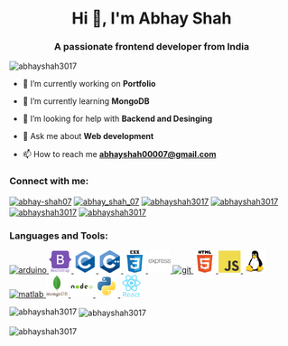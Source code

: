 <h1 align="center">Hi 👋, I'm Abhay Shah</h1>
<h3 align="center">A passionate frontend developer from India</h3>

<p align="left"> <img src="https://komarev.com/ghpvc/?username=abhayshah3017&label=Profile%20views&color=0e75b6&style=flat" alt="abhayshah3017" /> </p>

- 🔭 I’m currently working on **Portfolio**

- 🌱 I’m currently learning **MongoDB**

- 🤝 I’m looking for help with **Backend and Desinging**

- 💬 Ask me about **Web development**

- 📫 How to reach me **abhayshah00007@gmail.com**

<h3 align="left">Connect with me:</h3>
<p align="left">
<a href="https://linkedin.com/in/abhay-shah07" target="blank"><img align="center" src="https://raw.githubusercontent.com/rahuldkjain/github-profile-readme-generator/master/src/images/icons/Social/linked-in-alt.svg" alt="abhay-shah07" height="30" width="40" /></a>
<a href="https://www.codechef.com/users/abhay_shah_07" target="blank"><img align="center" src="https://cdn.jsdelivr.net/npm/simple-icons@3.1.0/icons/codechef.svg" alt="abhay_shah_07" height="30" width="40" /></a>
<a href="https://www.hackerrank.com/abhayshah3017" target="blank"><img align="center" src="https://raw.githubusercontent.com/rahuldkjain/github-profile-readme-generator/master/src/images/icons/Social/hackerrank.svg" alt="abhayshah3017" height="30" width="40" /></a>
<a href="https://codeforces.com/profile/abhayshah3017" target="blank"><img align="center" src="https://cdn.jsdelivr.net/npm/simple-icons@3.0.1/icons/codeforces.svg" alt="abhayshah3017" height="30" width="40" /></a>
<a href="https://www.leetcode.com/abhayshah3017" target="blank"><img align="center" src="https://raw.githubusercontent.com/rahuldkjain/github-profile-readme-generator/master/src/images/icons/Social/leet-code.svg" alt="abhayshah3017" height="30" width="40" /></a>
<a href="https://auth.geeksforgeeks.org/user/abhayshah3017" target="blank"><img align="center" src="https://raw.githubusercontent.com/rahuldkjain/github-profile-readme-generator/master/src/images/icons/Social/geeks-for-geeks.svg" alt="abhayshah3017" height="30" width="40" /></a>
</p>

<h3 align="left">Languages and Tools:</h3>
<p align="left"> <a href="https://www.arduino.cc/" target="_blank"> <img src="https://cdn.worldvectorlogo.com/logos/arduino-1.svg" alt="arduino" width="40" height="40"/> </a> <a href="https://getbootstrap.com" target="_blank"> <img src="https://raw.githubusercontent.com/devicons/devicon/master/icons/bootstrap/bootstrap-plain-wordmark.svg" alt="bootstrap" width="40" height="40"/> </a> <a href="https://www.cprogramming.com/" target="_blank"> <img src="https://raw.githubusercontent.com/devicons/devicon/master/icons/c/c-original.svg" alt="c" width="40" height="40"/> </a> <a href="https://www.w3schools.com/cpp/" target="_blank"> <img src="https://raw.githubusercontent.com/devicons/devicon/master/icons/cplusplus/cplusplus-original.svg" alt="cplusplus" width="40" height="40"/> </a> <a href="https://www.w3schools.com/css/" target="_blank"> <img src="https://raw.githubusercontent.com/devicons/devicon/master/icons/css3/css3-original-wordmark.svg" alt="css3" width="40" height="40"/> </a> <a href="https://expressjs.com" target="_blank"> <img src="https://raw.githubusercontent.com/devicons/devicon/master/icons/express/express-original-wordmark.svg" alt="express" width="40" height="40"/> </a> <a href="https://git-scm.com/" target="_blank"> <img src="https://www.vectorlogo.zone/logos/git-scm/git-scm-icon.svg" alt="git" width="40" height="40"/> </a> <a href="https://www.w3.org/html/" target="_blank"> <img src="https://raw.githubusercontent.com/devicons/devicon/master/icons/html5/html5-original-wordmark.svg" alt="html5" width="40" height="40"/> </a> <a href="https://developer.mozilla.org/en-US/docs/Web/JavaScript" target="_blank"> <img src="https://raw.githubusercontent.com/devicons/devicon/master/icons/javascript/javascript-original.svg" alt="javascript" width="40" height="40"/> </a> <a href="https://www.linux.org/" target="_blank"> <img src="https://raw.githubusercontent.com/devicons/devicon/master/icons/linux/linux-original.svg" alt="linux" width="40" height="40"/> </a> <a href="https://www.mathworks.com/" target="_blank"> <img src="https://upload.wikimedia.org/wikipedia/commons/2/21/Matlab_Logo.png" alt="matlab" width="40" height="40"/> </a> <a href="https://www.mongodb.com/" target="_blank"> <img src="https://raw.githubusercontent.com/devicons/devicon/master/icons/mongodb/mongodb-original-wordmark.svg" alt="mongodb" width="40" height="40"/> </a> <a href="https://nodejs.org" target="_blank"> <img src="https://raw.githubusercontent.com/devicons/devicon/master/icons/nodejs/nodejs-original-wordmark.svg" alt="nodejs" width="40" height="40"/> </a> <a href="https://www.python.org" target="_blank"> <img src="https://raw.githubusercontent.com/devicons/devicon/master/icons/python/python-original.svg" alt="python" width="40" height="40"/> </a> <a href="https://reactjs.org/" target="_blank"> <img src="https://raw.githubusercontent.com/devicons/devicon/master/icons/react/react-original-wordmark.svg" alt="react" width="40" height="40"/> </a> </p>

<p><img align="left" src="https://github-readme-stats.vercel.app/api/top-langs?username=abhayshah3017&show_icons=true&locale=en&layout=compact" alt="abhayshah3017" /></p>

<p>&nbsp;<img align="center" src="https://github-readme-stats.vercel.app/api?username=abhayshah3017&show_icons=true&locale=en" alt="abhayshah3017" /></p>

<p><img align="center" src="https://github-readme-streak-stats.herokuapp.com/?user=abhayshah3017&" alt="abhayshah3017" /></p>
